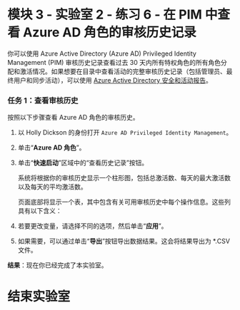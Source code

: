 # 模块 3 - 实验室 2 - 练习 6 - 在 PIM 中查看 Azure AD 角色的审核历史记录


你可以使用 Azure Active Directory (Azure AD) Privileged Identity Management (PIM) 审核历史记录查看过去 30 天内所有特权角色的所有角色分配和激活情况。如果想要在目录中查看活动的完整审核历史记录（包括管理员、最终用户和同步活动），可以使用 [Azure Active Directory 安全和活动报告](https://docs.microsoft.com/zh-cn/azure/active-directory/reports-monitoring/overview-reports)。


### 任务 1：查看审核历史


按照以下步骤查看 Azure AD 角色的审核历史。


1.  以 Holly Dickson 的身份打开 `Azure AD Privileged Identity Management`。

1.  单击“**Azure AD 角色**”。

1.  单击“**快速启动**”区域中的“查看历史记录”按钮。

    系统将根据你的审核历史显示一个柱形图，包括总激活数、每天的最大激活数以及每天的平均激活数。

    页面底部将显示一个表，其中包含有关可用审核历史中每个操作信息。这些列具有以下含义：

1.  若要更改变量，请选择不同的选项，然后单击“**应用**”。

1. 如果需要，可以通过单击“**导出**”按钮导出数据结果。这会将结果导出为 *.CSV 文件。



**结果**：现在你已经完成了本实验室。

# 结束实验室
